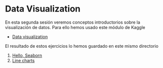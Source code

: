 # Data Visualization

En esta segunda sesión veremos conceptos introductorios sobre la visualización 
de datos. Para ello hemos usado este módulo de Kaggle

- [Data visualization][data-visualization]

El resultado de estos ejercicios lo hemos guardado en este mismo directorio

1. [Hello, Seaborn][hello]
2. [Line charts][line-charts]


<!-- LINKS -->
[data-visualization]:https://www.kaggle.com/learn/data-visualization
[hello]:exercises/exercise-hello-seaborn.ipynb
[line-charts]:exercises/exercise-line-charts.ipynb
